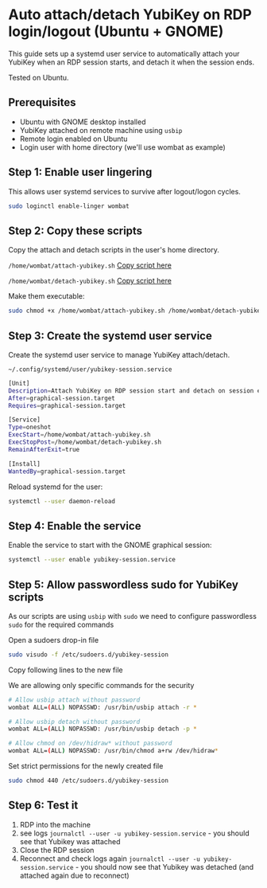 # Auto attach/detach YubiKey on RDP login/logout (Ubuntu + GNOME)

This guide sets up a systemd user service to automatically attach your YubiKey when an RDP session starts, and detach it when the session ends.

Tested on Ubuntu.

## Prerequisites

- Ubuntu with GNOME desktop installed
- YubiKey attached on remote machine using `usbip`
- Remote login enabled on Ubuntu
- Login user with home directory (we'll use wombat as example)

## Step 1: Enable user lingering

This allows user systemd services to survive after logout/logon cycles.

```bash
sudo loginctl enable-linger wombat
```

## Step 2: Copy these scripts

Copy the attach and detach scripts in the user's home directory.

`/home/wombat/attach-yubikey.sh`
[Copy script here](attach-yubikey.sh)

`/home/wombat/detach-yubikey.sh`
[Copy script here](detach-yubikey.sh)

Make them executable:

```bash
sudo chmod +x /home/wombat/attach-yubikey.sh /home/wombat/detach-yubikey.sh
```

## Step 3: Create the systemd user service

Create the systemd user service to manage YubiKey attach/detach.

`~/.config/systemd/user/yubikey-session.service`

```bash
[Unit]
Description=Attach YubiKey on RDP session start and detach on session end
After=graphical-session.target
Requires=graphical-session.target

[Service]
Type=oneshot
ExecStart=/home/wombat/attach-yubikey.sh
ExecStopPost=/home/wombat/detach-yubikey.sh
RemainAfterExit=true

[Install]
WantedBy=graphical-session.target
```

Reload systemd for the user:

```bash
systemctl --user daemon-reload
```

## Step 4: Enable the service

Enable the service to start with the GNOME graphical session:

```bash
systemctl --user enable yubikey-session.service
```

## Step 5: Allow passwordless sudo for YubiKey scripts

As our scripts are using `usbip` with `sudo` we need to configure passwordless `sudo` for the required commands

Open a sudoers drop-in file

```bash
sudo visudo -f /etc/sudoers.d/yubikey-session
```

Copy following lines to the new file

We are allowing only specific commands for the security

```bash
# Allow usbip attach without password
wombat ALL=(ALL) NOPASSWD: /usr/bin/usbip attach -r *

# Allow usbip detach without password
wombat ALL=(ALL) NOPASSWD: /usr/bin/usbip detach -p *

# Allow chmod on /dev/hidraw* without password
wombat ALL=(ALL) NOPASSWD: /usr/bin/chmod a+rw /dev/hidraw*
```

Set strict permissions for the newly created file

```bash
sudo chmod 440 /etc/sudoers.d/yubikey-session
```

## Step 6: Test it

1. RDP into the machine
2. see logs `journalctl --user -u yubikey-session.service` - you should see that Yubikey was attached
3. Close the RDP session
4. Reconnect and check logs again `journalctl --user -u yubikey-session.service` - you should now see that Yubikey was detached (and attached again due to reconnect)

